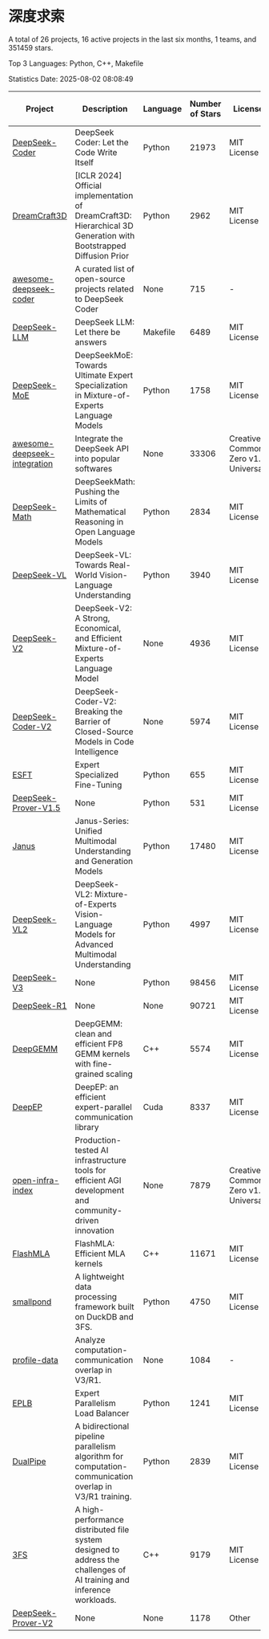 # 深度求索

A total of 26 projects, 16 active projects in the last six months, 1 teams, and 351459 stars.

Top 3 Languages: Python, C++, Makefile

Statistics Date: 2025-08-02 08:08:49

| Project | Description | Language | Number of Stars | License | Creation Date | Last Updated Date | Last Pushed Date |
| --- | --- | --- | --- | --- | --- | --- | --- |
| [DeepSeek-Coder](https://github.com/deepseek-ai/DeepSeek-Coder) | DeepSeek Coder: Let the Code Write Itself | Python | 21973 | MIT License | 2023-10-20 | 2025-08-02 | 2024-05-21 |
| [DreamCraft3D](https://github.com/deepseek-ai/DreamCraft3D) | [ICLR 2024] Official implementation of DreamCraft3D: Hierarchical 3D Generation with Bootstrapped Diffusion Prior | Python | 2962 | MIT License | 2023-10-23 | 2025-08-02 | 2025-04-22 |
| [awesome-deepseek-coder](https://github.com/deepseek-ai/awesome-deepseek-coder) | A curated list of open-source projects related to DeepSeek Coder | None | 715 | - | 2023-11-06 | 2025-08-02 | 2024-04-03 |
| [DeepSeek-LLM](https://github.com/deepseek-ai/DeepSeek-LLM) | DeepSeek LLM: Let there be answers | Makefile | 6489 | MIT License | 2023-11-29 | 2025-08-01 | 2024-02-04 |
| [DeepSeek-MoE](https://github.com/deepseek-ai/DeepSeek-MoE) | DeepSeekMoE: Towards Ultimate Expert Specialization in Mixture-of-Experts Language Models | Python | 1758 | MIT License | 2024-01-02 | 2025-08-01 | 2024-01-16 |
| [awesome-deepseek-integration](https://github.com/deepseek-ai/awesome-deepseek-integration) | Integrate the DeepSeek API into popular softwares | None | 33306 | Creative Commons Zero v1.0 Universal | 2024-01-11 | 2025-08-02 | 2025-05-13 |
| [DeepSeek-Math](https://github.com/deepseek-ai/DeepSeek-Math) | DeepSeekMath: Pushing the Limits of Mathematical Reasoning in Open Language Models | Python | 2834 | MIT License | 2024-02-05 | 2025-08-01 | 2024-04-15 |
| [DeepSeek-VL](https://github.com/deepseek-ai/DeepSeek-VL) | DeepSeek-VL: Towards Real-World Vision-Language Understanding | Python | 3940 | MIT License | 2024-03-07 | 2025-08-01 | 2024-04-24 |
| [DeepSeek-V2](https://github.com/deepseek-ai/DeepSeek-V2) | DeepSeek-V2: A Strong, Economical, and Efficient Mixture-of-Experts Language Model | None | 4936 | MIT License | 2024-04-22 | 2025-08-01 | 2024-09-25 |
| [DeepSeek-Coder-V2](https://github.com/deepseek-ai/DeepSeek-Coder-V2) | DeepSeek-Coder-V2: Breaking the Barrier of Closed-Source Models in Code Intelligence | None | 5974 | MIT License | 2024-06-14 | 2025-08-01 | 2024-09-24 |
| [ESFT](https://github.com/deepseek-ai/ESFT) | Expert Specialized Fine-Tuning | Python | 655 | MIT License | 2024-07-04 | 2025-07-31 | 2025-05-22 |
| [DeepSeek-Prover-V1.5](https://github.com/deepseek-ai/DeepSeek-Prover-V1.5) | None | Python | 531 | MIT License | 2024-08-15 | 2025-07-29 | 2024-08-16 |
| [Janus](https://github.com/deepseek-ai/Janus) | Janus-Series: Unified Multimodal Understanding and Generation Models | Python | 17480 | MIT License | 2024-10-18 | 2025-08-02 | 2025-02-01 |
| [DeepSeek-VL2](https://github.com/deepseek-ai/DeepSeek-VL2) | DeepSeek-VL2: Mixture-of-Experts Vision-Language Models for Advanced Multimodal Understanding | Python | 4997 | MIT License | 2024-12-13 | 2025-08-01 | 2025-02-26 |
| [DeepSeek-V3](https://github.com/deepseek-ai/DeepSeek-V3) | None | Python | 98456 | MIT License | 2024-12-26 | 2025-08-02 | 2025-06-27 |
| [DeepSeek-R1](https://github.com/deepseek-ai/DeepSeek-R1) | None | None | 90721 | MIT License | 2025-01-20 | 2025-08-02 | 2025-06-27 |
| [DeepGEMM](https://github.com/deepseek-ai/DeepGEMM) | DeepGEMM: clean and efficient FP8 GEMM kernels with fine-grained scaling | C++ | 5574 | MIT License | 2025-02-13 | 2025-08-01 | 2025-08-01 |
| [DeepEP](https://github.com/deepseek-ai/DeepEP) | DeepEP: an efficient expert-parallel communication library | Cuda | 8337 | MIT License | 2025-02-17 | 2025-08-02 | 2025-08-01 |
| [open-infra-index](https://github.com/deepseek-ai/open-infra-index) | Production-tested AI infrastructure tools for efficient AGI development and community-driven innovation | None | 7879 | Creative Commons Zero v1.0 Universal | 2025-02-21 | 2025-08-02 | 2025-05-15 |
| [FlashMLA](https://github.com/deepseek-ai/FlashMLA) | FlashMLA: Efficient MLA kernels | C++ | 11671 | MIT License | 2025-02-21 | 2025-08-01 | 2025-08-01 |
| [smallpond](https://github.com/deepseek-ai/smallpond) | A lightweight data processing framework built on DuckDB and 3FS. | Python | 4750 | MIT License | 2025-02-24 | 2025-07-30 | 2025-03-05 |
| [profile-data](https://github.com/deepseek-ai/profile-data) | Analyze computation-communication overlap in V3/R1. | None | 1084 | - | 2025-02-26 | 2025-08-01 | 2025-03-21 |
| [EPLB](https://github.com/deepseek-ai/EPLB) | Expert Parallelism Load Balancer | Python | 1241 | MIT License | 2025-02-26 | 2025-07-30 | 2025-03-24 |
| [DualPipe](https://github.com/deepseek-ai/DualPipe) | A bidirectional pipeline parallelism algorithm for computation-communication overlap in V3/R1 training. | Python | 2839 | MIT License | 2025-02-26 | 2025-08-01 | 2025-03-10 |
| [3FS](https://github.com/deepseek-ai/3FS) |  A high-performance distributed file system designed to address the challenges of AI training and inference workloads.  | C++ | 9179 | MIT License | 2025-02-27 | 2025-08-02 | 2025-07-28 |
| [DeepSeek-Prover-V2](https://github.com/deepseek-ai/DeepSeek-Prover-V2) | None | None | 1178 | Other | 2025-04-30 | 2025-08-01 | 2025-07-18 |

